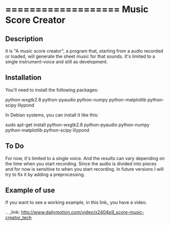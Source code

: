 ===================
Music Score Creator
===================

Description
-----------

It is "A music score creator", a program that, starting from a audio recorded or loaded, will generate the sheet music for that sounds. It's limited to a single instrument-voice and still as development.

Installation
------------
You'll need to install the following packages:

python-wxgtk2.8
python-pyaudio
python-numpy
python-matplotlib
python-scipy
lilypond

In Debian systems, you can install it like this:

sudo apt-get install python-wxgtk2.8 python-pyaudio python-numpy python-matplotlib python-scipy lilypond

To Do
-----

For now, it's limited to a single voice. And the results can vary depending on the time when you start recording. Since the audio is divided into pieces and for now is sensitive to when you start recording. In future versions I will try to fix it by adding a preprocessing.

Example of use
--------------

If you want to see a working example, in this link_ you have a video.

.. _link: http://www.dailymotion.com/video/x2404p9_score-music-creator_tech
